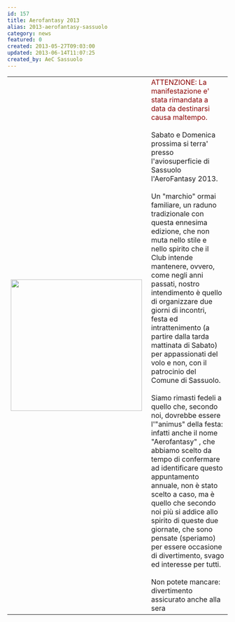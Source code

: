 ```yaml
---
id: 157
title: Aerofantasy 2013
alias: 2013-aerofantasy-sassuolo
category: news
featured: 0
created: 2013-05-27T09:03:00
updated: 2013-06-14T11:07:25
created_by: AeC Sassuolo
---
```

<table border="0">
 <tbody>
  <tr>
   <td>
    <a href="images/stories/2013-locandina-af-sassuolo.jpg" target="_blank">
     <img border="0" class="baiaimgleft" src="images/stories/2013-locandina-af-sassuolo.jpg" style="float: left; padding-right: 5px;" width="300px"/>
    </a>
   </td>
   <td valign="top">
    <span style="color: darkred;">
     ATTENZIONE: La manifestazione e' stata rimandata a data da destinarsi causa maltempo.
    </span>
    <br/>
    <br/>
    Sabato e Domenica prossima si terra' presso l'aviosuperficie di Sassuolo l'AeroFantasy 2013.
    <br/>
    <br/>
    Un "marchio" ormai familiare, un raduno tradizionale con questa ennesima edizione, che non muta nello stile e nello spirito che il Club intende mantenere, ovvero, come negli anni passati, nostro intendimento è quello di organizzare due giorni di incontri, festa ed intrattenimento (a partire dalla tarda mattinata di Sabato) per appassionati del volo e non, con il patrocinio del Comune di Sassuolo.
    <br/>
    <br/>
    Siamo rimasti fedeli a quello che, secondo noi, dovrebbe essere l'"animus" della festa: infatti anche il nome "Aerofantasy" , che abbiamo scelto da tempo di confermare ad identificare questo appuntamento annuale, non è stato scelto a caso, ma è quello che secondo noi più si addice allo spirito di queste due giornate, che sono pensate (speriamo) per essere occasione di divertimento, svago ed interesse per tutti.
    <br/>
    <br/>
    Non potete mancare: divertimento assicurato anche alla sera
   </td>
  </tr>
 </tbody>
</table>
